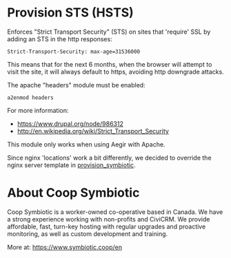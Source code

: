 # Provision STS (HSTS)

Enforces "Strict Transport Security" (STS) on sites that 'require' SSL by
adding an STS in the http responses:

```
Strict-Transport-Security: max-age=31536000
```

This means that for the next 6 months, when the browser will attempt to
visit the site, it will always default to https, avoiding http downgrade
attacks.

The apache "headers" module must be enabled:

```
a2enmod headers
```

For more information:

* https://www.drupal.org/node/986312
* http://en.wikipedia.org/wiki/Strict_Transport_Security

This module only works when using Aegir with Apache.

Since nginx 'locations' work a bit differently, we decided to override the
nginx server template in [provision_symbiotic](https://github.com/coopsymbiotic/provision_symbiotic).

# About Coop Symbiotic

Coop Symbiotic is a worker-owned co-operative based in Canada. We have a strong
experience working with non-profits and CiviCRM. We provide affordable, fast,
turn-key hosting with regular upgrades and proactive monitoring, as well as
custom development and training.

More at: https://www.symbiotic.coop/en
